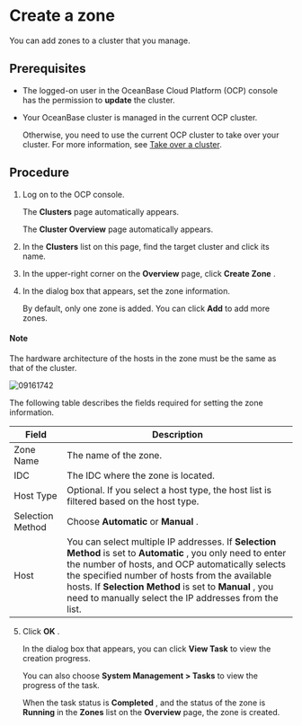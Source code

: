 Create a zone 
==================================

You can add zones to a cluster that you manage. 

Prerequisites 
----------------------------------

* The logged-on user in the OceanBase Cloud Platform (OCP) console has the permission to **update** the cluster.

  

* Your OceanBase cluster is managed in the current OCP cluster. 

  Otherwise, you need to use the current OCP cluster to take over your cluster. For more information, see [Take over a cluster](../1.takeover-cluster.md).
  




Procedure 
------------------------------

1. Log on to the OCP console. 

   The **Clusters** page automatically appears. 

   The **Cluster Overview** page automatically appears.
   

2. In the **Clusters** list on this page, find the target cluster and click its name.

   

3. In the upper-right corner on the **Overview** page, click **Create Zone** .

   

4. In the dialog box that appears, set the zone information. 

   By default, only one zone is added. You can click **Add** to add more zones. 
   
  <main id="notice" type='explain'>
    <h4>Note</h4>
    <p>The hardware architecture of the hosts in the zone must be the same as that of the cluster.</p>
  </main>

   ![09161742](https://help-static-aliyun-doc.aliyuncs.com/assets/img/en-US/0938778461/p327385.png)

   The following table describes the fields required for setting the zone information. 
   

   |    **Field**     |                                                                                                                                                                    **Description**                                                                                                                                                                    |
   |------------------|-------------------------------------------------------------------------------------------------------------------------------------------------------------------------------------------------------------------------------------------------------------------------------------------------------------------------------------------------------|
   | Zone Name        | The name of the zone.                                                                                                                                                                                                                                                                                                                                 |
   | IDC              | The IDC where the zone is located.                                                                                                                                                                                                                                                                                                                    |
   | Host Type        | Optional.  If you select a host type, the host list is filtered based on the host type.                                                                                                                                                                                                                                               |
   | Selection Method | Choose **Automatic** or **Manual** .                                                                                                                                                                                                                                                                                                                  |
   | Host             | You can select multiple IP addresses.  If **Selection Method** is set to **Automatic** , you only need to enter the number of hosts, and OCP automatically selects the specified number of hosts from the available hosts. If **Selection Method** is set to **Manual** , you need to manually select the IP addresses from the list. |

   

5. Click **OK** . 

   In the dialog box that appears, you can click **View Task** to view the creation progress. 

   You can also choose **System Management \> Tasks** to view the progress of the task. 

   When the task status is **Completed** , and the status of the zone is **Running** in the **Zones** list on the **Overview** page, the zone is created.
   





